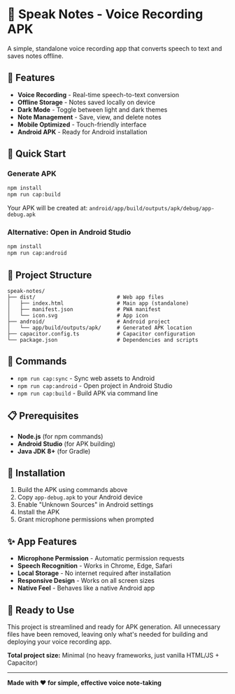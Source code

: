 # 🎤 Speak Notes - Voice Recording APK

A simple, standalone voice recording app that converts speech to text and saves notes offline.

## 📱 Features

- **Voice Recording** - Real-time speech-to-text conversion
- **Offline Storage** - Notes saved locally on device
- **Dark Mode** - Toggle between light and dark themes
- **Note Management** - Save, view, and delete notes
- **Mobile Optimized** - Touch-friendly interface
- **Android APK** - Ready for Android installation

## 🚀 Quick Start

### Generate APK
```bash
npm install
npm run cap:build
```

Your APK will be created at: `android/app/build/outputs/apk/debug/app-debug.apk`

### Alternative: Open in Android Studio
```bash
npm install
npm run cap:android
```

## 📂 Project Structure

```
speak-notes/
├── dist/                          # Web app files
│   ├── index.html                 # Main app (standalone)
│   ├── manifest.json              # PWA manifest
│   └── icon.svg                   # App icon
├── android/                       # Android project
│   └── app/build/outputs/apk/     # Generated APK location
├── capacitor.config.ts            # Capacitor configuration
└── package.json                   # Dependencies and scripts
```

## 🔧 Commands

- `npm run cap:sync` - Sync web assets to Android
- `npm run cap:android` - Open project in Android Studio
- `npm run cap:build` - Build APK via command line

## 📋 Prerequisites

- **Node.js** (for npm commands)
- **Android Studio** (for APK building)
- **Java JDK 8+** (for Gradle)

## 📲 Installation

1. Build the APK using commands above
2. Copy `app-debug.apk` to your Android device
3. Enable "Unknown Sources" in Android settings
4. Install the APK
5. Grant microphone permissions when prompted

## ✨ App Features

- **Microphone Permission** - Automatic permission requests
- **Speech Recognition** - Works in Chrome, Edge, Safari
- **Local Storage** - No internet required after installation
- **Responsive Design** - Works on all screen sizes
- **Native Feel** - Behaves like a native Android app

## 🎯 Ready to Use

This project is streamlined and ready for APK generation. All unnecessary files have been removed, leaving only what's needed for building and deploying your voice recording app.

**Total project size:** Minimal (no heavy frameworks, just vanilla HTML/JS + Capacitor)

---

**Made with ❤️ for simple, effective voice note-taking**
